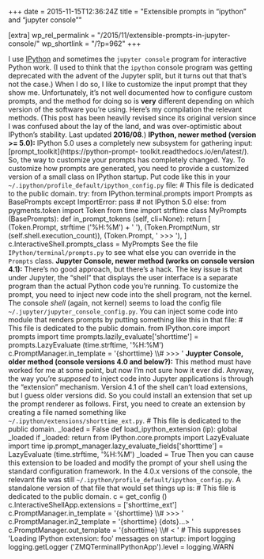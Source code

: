 +++
date = 2015-11-15T12:36:24Z
title = "Extensible prompts in “ipython” and “jupyter console”"

[extra]
wp_rel_permalink = "/2015/11/extensible-prompts-in-jupyter-console/"
wp_shortlink = "/?p=962"
+++

I use [IPython](https://ipython.org/) and sometimes the `jupyter console`
program for interactive Python work. (I used to think that the `ipython`
console program was getting deprecated with the advent of the Jupyter split,
but it turns out that that’s not the case.) When I do so, I like to customize
the input prompt that they show me. Unfortunately, it’s not well documented
how to configure custom prompts, and the method for doing so is **very**
different depending on which version of the software you’re using. Here’s my
compilation the relevant methods.    (This post has been heavily revised since
its original version since I was confused about the lay of the land, and was
over-optimistic about IPython’s stability. Last updated **2016/08**.)
**IPython, newer method (version >= 5.0):** IPython 5.0 uses a completely new
subsystem for gathering input: [prompt\_toolkit](https://python-prompt-
toolkit.readthedocs.io/en/latest/). So, the way to customize your prompts has
completely changed. Yay. To customize how prompts are generated, you need to
provide a customized version of a small class on IPython startup. Put code
like this in your `~/.ipython/profile_default/ipython_config.py` file:  \#
This file is dedicated to the public domain. try:     from
IPython.terminal.prompts import Prompts as BasePrompts except ImportError:
pass # not IPython 5.0 else:     from pygments.token import Token     from
time import strftime      class MyPrompts (BasePrompts):         def
in\_prompt\_tokens (self, cli=None):             return \[
(Token.Prompt, strftime ('%H:%M') + ' '),                 (Token.PromptNum,
str (self.shell.execution\_count)),                 (Token.Prompt, ' >>> '),
\]      c.InteractiveShell.prompts\_class = MyPrompts  See the file
`IPython/terminal/prompts.py` to see what else you can override in the
`Prompts` class.  **Jupyter Console, newer method (works on console version
4.1):** There’s no good approach, but there’s a hack. The key issue is that
under Jupyter, the “shell” that displays the user interface is a separate
program than the actual Python code you’re running. To customize the prompt,
you need to inject new code into the shell program, not the kernel. The
console _shell_ (again, not kernel) seems to load the config file
`~/.jupyter/jupyter_console_config.py`. You can inject some code into module
that renders prompts by putting something like this in that file:  \# This
file is dedicated to the public domain. from IPython.core import prompts
import time prompts.lazily\_evaluate\['shorttime'\] = prompts.LazyEvaluate
(time.strftime, '%H:%M') c.PromptManager.in\_template = '{shorttime} \\\\# >>>
'  **Juypter Console, older method (console versions 4.0 and below?):** This
method must have worked for me at some point, but now I’m not sure how it ever
did. Anyway, the way you’re _supposed_ to inject code into Jupyter
applications is through the “extension” mechanism. Version 4.1 of the shell
can’t load extensions, but I guess older versions did. So you could install an
extension that set up the prompt renderer as follows.  First, you need to
create an extension by creating a file named something like
`~/.ipython/extensions/shorttime_ext.py`.  \# This file is dedicated to the
public domain. \_loaded = False  def load\_ipython\_extension (ip):     global
\_loaded      if \_loaded:         return      from IPython.core.prompts
import LazyEvaluate     import time
ip.prompt\_manager.lazy\_evaluate\_fields\['shorttime'\] = LazyEvaluate
(time.strftime, '%H:%M')      \_loaded = True  Then you can cause this
extension to be loaded and modify the prompt of your shell using the standard
configuration framework. In the 4.0.x versions of the console, the relevant
file was still `~/.ipython/profile_default/ipython_config.py`. A standalone
version of that file that would set things up is:  \# This file is dedicated
to the public domain. c = get\_config () c.InteractiveShellApp.extensions =
\['shorttime\_ext'\] c.PromptManager.in\_template = '{shorttime} \\\\# >>> '
c.PromptManager.in2\_template = '{shorttime} {dots}...> '
c.PromptManager.out\_template = '{shorttime}   \\\\# < '  # This suppresses
'Loading IPython extension: foo' messages on startup: import logging
logging.getLogger ('ZMQTerminalIPythonApp').level = logging.WARN
